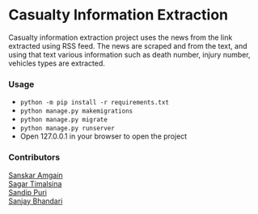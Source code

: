 # Casualty Information Extraction
Casualty information extraction project uses the news from the link extracted using RSS feed. The news are scraped and from the text, and using that text various information such as death number, injury number, vehicles types are extracted.

### Usage
* ``` python -m pip install -r requirements.txt ```
* ``` python manage.py makemigrations ```
* ``` python manage.py migrate ```
* ``` python manage.py runserver ```
* Open 127.0.0.1 in your browser to open the project 

### Contributors
[Sanskar Amgain](https://github.com/Imsanskar)  
[Sagar Timalsina](https://github.com/sgr45)  
[Sandip Puri](https://github.com/Sandippuri)  
[Sanjay Bhandari](https://github.com/shawn00-tech)  

